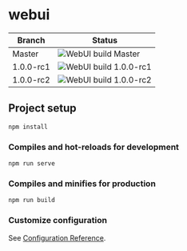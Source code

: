 # webui

| Branch | Status |
|-|-|
| Master | ![WebUI build Master](https://github.com/project-alice-assistant/webui/workflows/WebUI%20build/badge.svg?branch=master) |
| 1.0.0-rc1 | ![WebUI build 1.0.0-rc1](https://github.com/project-alice-assistant/webui/workflows/WebUI%20build/badge.svg?branch=1.0.0-rc1)
| 1.0.0-rc2 | ![WebUI build 1.0.0-rc2](https://github.com/project-alice-assistant/webui/workflows/WebUI%20build/badge.svg?branch=1.0.0-rc2)

## Project setup
```
npm install
```

### Compiles and hot-reloads for development
```
npm run serve
```

### Compiles and minifies for production
```
npm run build
```

### Customize configuration
See [Configuration Reference](https://cli.vuejs.org/config/).
